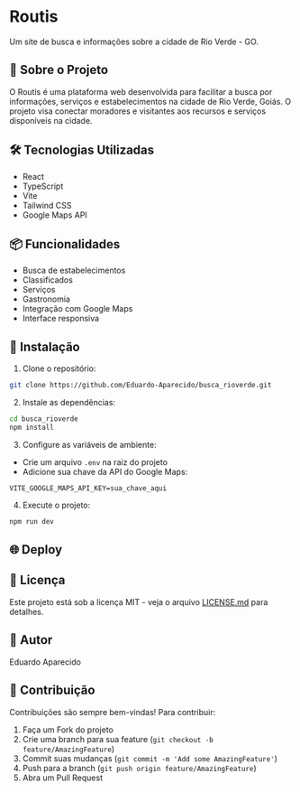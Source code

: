 # Routis

Um site de busca e informações sobre a cidade de Rio Verde - GO.

## 🚀 Sobre o Projeto

O Routis é uma plataforma web desenvolvida para facilitar a busca por informações, serviços e estabelecimentos na cidade de Rio Verde, Goiás. O projeto visa conectar moradores e visitantes aos recursos e serviços disponíveis na cidade.

## 🛠️ Tecnologias Utilizadas

- React
- TypeScript
- Vite
- Tailwind CSS
- Google Maps API

## 📦 Funcionalidades

- Busca de estabelecimentos
- Classificados
- Serviços
- Gastronomia
- Integração com Google Maps
- Interface responsiva

## 🔧 Instalação

1. Clone o repositório:
```bash
git clone https://github.com/Eduardo-Aparecido/busca_rioverde.git
```

2. Instale as dependências:
```bash
cd busca_rioverde
npm install
```

3. Configure as variáveis de ambiente:
- Crie um arquivo `.env` na raiz do projeto
- Adicione sua chave da API do Google Maps:
```env
VITE_GOOGLE_MAPS_API_KEY=sua_chave_aqui
```

4. Execute o projeto:
```bash
npm run dev
```

## 🌐 Deploy


## 📄 Licença

Este projeto está sob a licença MIT - veja o arquivo [LICENSE.md](LICENSE.md) para detalhes.

## 👤 Autor

Eduardo Aparecido

## 🤝 Contribuição

Contribuições são sempre bem-vindas! Para contribuir:

1. Faça um Fork do projeto
2. Crie uma branch para sua feature (`git checkout -b feature/AmazingFeature`)
3. Commit suas mudanças (`git commit -m 'Add some AmazingFeature'`)
4. Push para a branch (`git push origin feature/AmazingFeature`)
5. Abra um Pull Request
